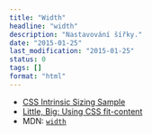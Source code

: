 ```yaml
---
title: "Width"
headline: "width"
description: "Nastavování šířky."
date: "2015-01-25"
last_modification: "2015-01-25"
status: 0
tags: []
format: "html"
---
```


<ul>
  <li><a href="https://googlechrome.github.io/samples/css-intrinsic-sizing/">CSS Intrinsic Sizing Sample</a></li>
  
  <li><a href="http://demosthenes.info/blog/975/Little-Big-Using-CSS-fit-content">Little, Big: Using CSS fit-content</a></li>
  
  <li>MDN: <a href="https://developer.mozilla.org/en-US/docs/Web/CSS/width"><code>width</code></a></li>
</ul>